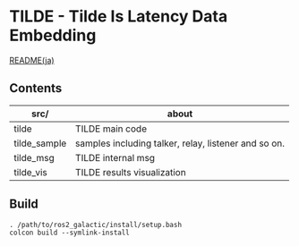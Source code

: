 # TILDE - Tilde Is Latency Data Embedding

[README(ja)](./doc/README.md)

## Contents

| src/         | about                                                |
|--------------|------------------------------------------------------|
| tilde        | TILDE main code                                      |
| tilde_sample | samples including talker, relay, listener and so on. |
| tilde_msg    | TILDE internal msg                                   |
| tilde_vis    | TILDE results visualization                          |

## Build

```
. /path/to/ros2_galactic/install/setup.bash
colcon build --symlink-install
```
